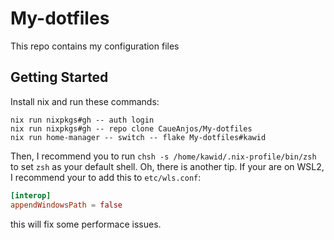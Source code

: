 # My-dotfiles
This repo contains my configuration files

## Getting Started

Install nix and run these commands:

```shell
nix run nixpkgs#gh -- auth login
nix run nixpkgs#gh -- repo clone CaueAnjos/My-dotfiles
nix run home-manager -- switch -- flake My-dotfiles#kawid
```

Then, I recommend you to run `chsh -s /home/kawid/.nix-profile/bin/zsh` to set `zsh` as your default shell.
Oh, there is another tip. If your are on WSL2, I recommend your to add this to `etc/wls.conf`:

```toml
[interop]
appendWindowsPath = false
```

this will fix some performace issues.
